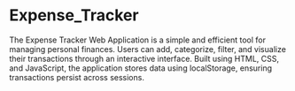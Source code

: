 # Expense_Tracker
The Expense Tracker Web Application is a simple and efficient tool for managing personal finances. Users can add, categorize, filter, and visualize their transactions through an interactive interface. Built using HTML, CSS, and JavaScript, the application stores data using localStorage, ensuring transactions persist across sessions.
